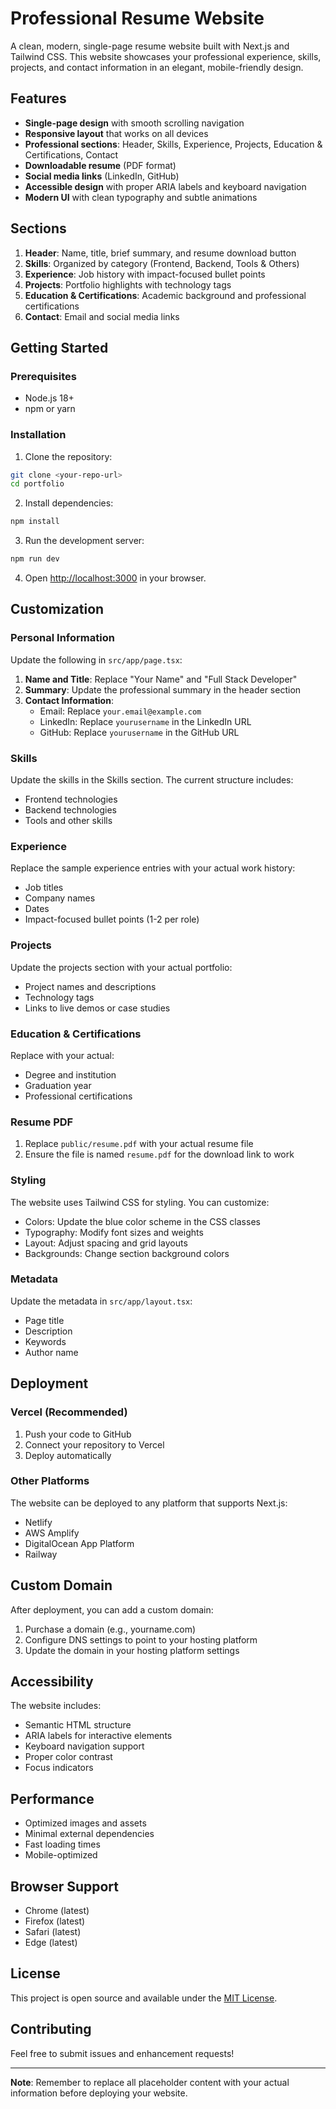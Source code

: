 # Professional Resume Website

A clean, modern, single-page resume website built with Next.js and Tailwind CSS. This website showcases your professional experience, skills, projects, and contact information in an elegant, mobile-friendly design.

## Features

- **Single-page design** with smooth scrolling navigation
- **Responsive layout** that works on all devices
- **Professional sections**: Header, Skills, Experience, Projects, Education & Certifications, Contact
- **Downloadable resume** (PDF format)
- **Social media links** (LinkedIn, GitHub)
- **Accessible design** with proper ARIA labels and keyboard navigation
- **Modern UI** with clean typography and subtle animations

## Sections

1. **Header**: Name, title, brief summary, and resume download button
2. **Skills**: Organized by category (Frontend, Backend, Tools & Others)
3. **Experience**: Job history with impact-focused bullet points
4. **Projects**: Portfolio highlights with technology tags
5. **Education & Certifications**: Academic background and professional certifications
6. **Contact**: Email and social media links

## Getting Started

### Prerequisites

- Node.js 18+ 
- npm or yarn

### Installation

1. Clone the repository:
```bash
git clone <your-repo-url>
cd portfolio
```

2. Install dependencies:
```bash
npm install
```

3. Run the development server:
```bash
npm run dev
```

4. Open [http://localhost:3000](http://localhost:3000) in your browser.

## Customization

### Personal Information

Update the following in `src/app/page.tsx`:

1. **Name and Title**: Replace "Your Name" and "Full Stack Developer"
2. **Summary**: Update the professional summary in the header section
3. **Contact Information**: 
   - Email: Replace `your.email@example.com`
   - LinkedIn: Replace `yourusername` in the LinkedIn URL
   - GitHub: Replace `yourusername` in the GitHub URL

### Skills

Update the skills in the Skills section. The current structure includes:
- Frontend technologies
- Backend technologies  
- Tools and other skills

### Experience

Replace the sample experience entries with your actual work history:
- Job titles
- Company names
- Dates
- Impact-focused bullet points (1-2 per role)

### Projects

Update the projects section with your actual portfolio:
- Project names and descriptions
- Technology tags
- Links to live demos or case studies

### Education & Certifications

Replace with your actual:
- Degree and institution
- Graduation year
- Professional certifications

### Resume PDF

1. Replace `public/resume.pdf` with your actual resume file
2. Ensure the file is named `resume.pdf` for the download link to work

### Styling

The website uses Tailwind CSS for styling. You can customize:
- Colors: Update the blue color scheme in the CSS classes
- Typography: Modify font sizes and weights
- Layout: Adjust spacing and grid layouts
- Backgrounds: Change section background colors

### Metadata

Update the metadata in `src/app/layout.tsx`:
- Page title
- Description
- Keywords
- Author name

## Deployment

### Vercel (Recommended)

1. Push your code to GitHub
2. Connect your repository to Vercel
3. Deploy automatically

### Other Platforms

The website can be deployed to any platform that supports Next.js:
- Netlify
- AWS Amplify
- DigitalOcean App Platform
- Railway

## Custom Domain

After deployment, you can add a custom domain:
1. Purchase a domain (e.g., yourname.com)
2. Configure DNS settings to point to your hosting platform
3. Update the domain in your hosting platform settings

## Accessibility

The website includes:
- Semantic HTML structure
- ARIA labels for interactive elements
- Keyboard navigation support
- Proper color contrast
- Focus indicators

## Performance

- Optimized images and assets
- Minimal external dependencies
- Fast loading times
- Mobile-optimized

## Browser Support

- Chrome (latest)
- Firefox (latest)
- Safari (latest)
- Edge (latest)

## License

This project is open source and available under the [MIT License](LICENSE).

## Contributing

Feel free to submit issues and enhancement requests!

---

**Note**: Remember to replace all placeholder content with your actual information before deploying your website.
